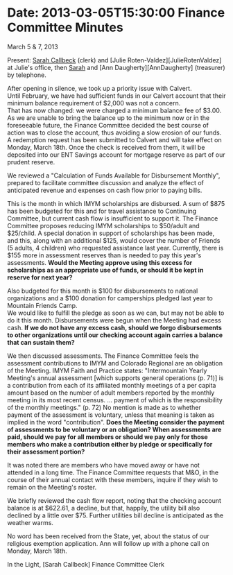 Date: 2013-03-05T15:30:00
Finance Committee Minutes
=========================
March 5 & 7, 2013

Present: [Sarah Callbeck][SarahCallbeck] (clerk) and [Julie Roten-Valdez][JulieRotenValdez] at 
Julie's office, then [Sarah][SarahCallbeck] and [Ann Daugherty][AnnDaugherty] (treasurer) 
by telephone.  

After opening in silence, we took up a priority issue with Calvert.  
Until February, we have had sufficient funds in our Calvert account 
that their minimum balance requirement of $2,000 was not a concern.  
That has now changed: we were charged a minimum balance fee of $3.00.  
As we are unable to bring the balance up to the minimum now or in the 
foreseeable future, the Finance Committee decided the best course of 
action was to close the account, thus avoiding a slow erosion of our 
funds.  A redemption request has been submitted to Calvert and will 
take effect on Monday, March 18th.  Once the check is received from 
them, it will be deposited into our ENT Savings account for mortgage 
reserve as part of our prudent reserve.  

We reviewed a "Calculation of Funds Available for Disbursement Monthly", 
prepared to facilitate committee discussion and analyze the effect of 
anticipated revenue and expenses on cash flow prior to paying bills.  

This is the month in which IMYM scholarships are disbursed.  A sum of $875 
has been budgeted for this and for travel assistance to Continuing Committee, 
but current cash flow is insufficient to support it.  The Finance Committee 
proposes reducing IMYM scholarships to $50/adult and $25/child.  A special 
donation in support of scholarships has been made, and this, along with an 
additional $125, would cover the number of Friends (5 adults, 4 children) who 
requested assistance last year.  Currently, there is $155 more in assessment 
reserves than is needed to pay this year's assessments.  **Would the Meeting 
approve using this excess for scholarships as an appropriate use of funds, or 
should it be kept in reserve for next year?**

Also budgeted for this month is $100 for disbursements to national organizations 
and a $100 donation for camperships pledged last year to Mountain Friends Camp.  
We would like to fulfill the pledge as soon as we can, but may not be able to do 
it this month.  Disbursements were begun when the Meeting had excess cash.  **If we 
do not have any excess cash, should we forgo disbursements to other organizations 
until our checking account again carries a balance that can sustain them?**

We then discussed assessments.  The Finance Committee feels the assessment contributions 
to IMYM and Colorado Regional are an obligation of the Meeting.  IMYM Faith and Practice 
states: "Intermountain Yearly Meeting's annual assessment [which supports general 
operations (p. 71)] is a contribution from each of its affiliated monthly meetings of a 
per capita amount based on the number of adult members reported by the monthly meeting 
in its most recent census.  ... payment of which is the responsibility of the monthly meetings." 
(p. 72)  No mention is made as to whether payment of the assessment is voluntary, unless that 
meaning is taken as implied in the word "contribution".  **Does the Meeting consider the payment 
of assessments to be voluntary or an obligation?  When assessments are paid, should we pay for 
all members or should we pay only for those members who make a contribution either by pledge or 
specifically for their assessment portion?**

It was noted there are members who have moved away or have not attended in a long time.  The 
Finance Committee requests that M&O, in the course of their annual contact with these members, 
inquire if they wish to remain on the Meeting's roster.

We briefly reviewed the cash flow report, noting that the checking account balance is at $622.61, 
a decline, but that, happily, the utility bill also declined by a little over $75.  Further 
utilities bill decline is anticipated as the weather warms.

No word has been received from the State, yet, about the status of our religious exemption 
application.  Ann will follow up with a phone call on Monday, March 18th.

In the Light,
[Sarah Callbeck]
Finance Committee Clerk

[SarahCallbeck]: /Friends/SarahCallbeck

